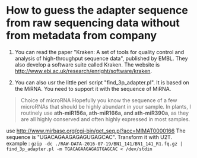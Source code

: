 # How to guess the adapter sequence from raw sequencing data without from metadata from company

1. You can read the paper "Kraken: A set of tools for quality control and analysis of high-throughput sequence data", published by EMBL. They also develop a software suite called Kraken. The website is http://www.ebi.ac.uk/research/enright/software/kraken.

2. You can also usr the little perl script "find_3p_adapter.pl". It is based on the MiRNA. You need to support it with the sequence of MiRNA.


>Choice of microRNA
>Hopefully you know the sequence of a few microRNAs that should be highly abundant in your sample. In plants, I routinely use **ath-miR156a, ath-miR166a, and ath-miR390a**, as they are all highly conserved and often highly expressed in most samples.

use http://www.mirbase.org/cgi-bin/get_seq.pl?acc=MIMAT0000166 The sequence is "UGACAGAAGAGAGUGAGCAC". Transform it with U2T.
example : `gzip -dc ./RAW-DATA-2016-07-19/BN1_141/BN1_141_R1.fq.gz | find_3p_adapter.pl -m TGACAGAAGAGAGTGAGCAC < /dev/stdin` 

 
